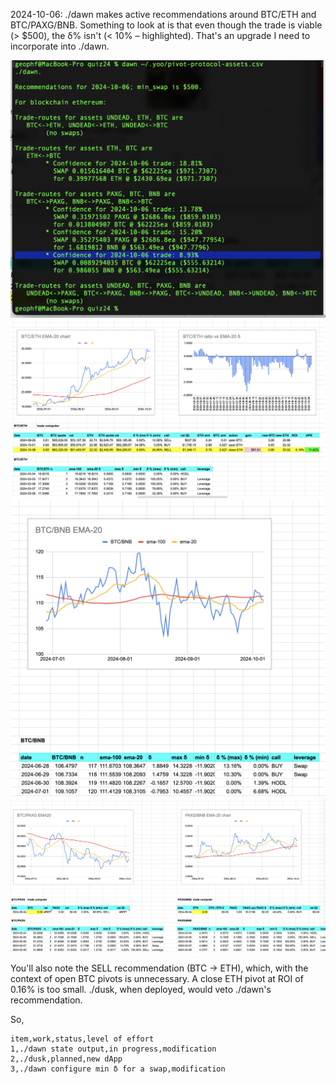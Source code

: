 2024-10-06: ./dawn makes active recommendations around BTC/ETH and BTC/PAXG/BNB. Something to look at is that even though the trade is viable (> $500), the δ% isn't (< 10% – highlighted). That's an upgrade I need to incorporate into ./dawn.

![./dawn recommendation](imgs/01-dawn-rec.png)
![BTC/ETH chart](imgs/02-btc-eth.png)
![BTC/BNB chart](imgs/03-btc-bnb.png)
![BTC/PAXG/BNB](imgs/04-btc-paxg-bnb.png)

You'll also note the SELL recommendation (BTC -> ETH), which, with the context of open BTC pivots is unnecessary. A close ETH pivot at ROI of 0.16% is too small. ./dusk, when deployed, would veto ./dawn's recommendation.

So,

```CSV
item,work,status,level of effort
1,./dawn state output,in progress,modification
2,./dusk,planned,new dApp
3,./dawn configure min δ for a swap,modification
```
